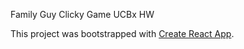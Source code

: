 Family Guy Clicky Game
UCBx HW


This project was bootstrapped with [Create React App](https://github.com/facebookincubator/create-react-app).
